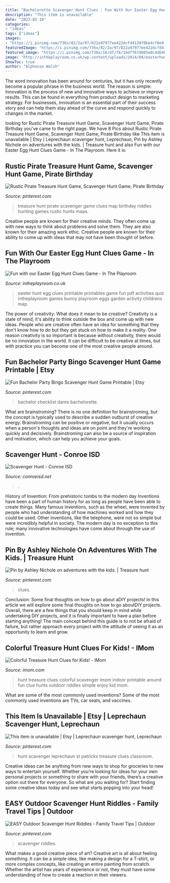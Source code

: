 ```yaml
---
title: "Bachelorette Scavenger Hunt Clues : Fun With Our Easter Egg Hunt Clues Game"
description: "This item is unavailable"
date: "2023-02-18"
categories:
- "ideas"
tags: ["ideas"]
images:
- "https://i.pinimg.com/736x/82/2a/97/822a97977ee422dcfd412870be4cf8e9.jpg"
featuredImage: "https://i.pinimg.com/736x/82/2a/97/822a97977ee422dcfd412870be4cf8e9.jpg"
featured_image: "https://i.pinimg.com/736x/16/df/f6/16dff619805e0c4db48cfa65ea69a708.jpg"
image: "http://intheplayroom.co.uk/wp-content/uploads/2014/04/easterhuntprintable.jpg"
ShowToc: true
author: "Alphonso Walsh"
---
```



The word innovation has been around for centuries, but it has only recently become a popular phrase in the business world. The reason is simple: Innovation is the process of new and innovative ways to achieve or improve results. This can be found in everything from product design to marketing strategy. For businesses, innovation is an essential part of their success story and can help them stay ahead of the curve and respond quickly to changes in the market.

	

		
looking for Rustic Pirate Treasure Hunt Game, Scavenger Hunt Game, Pirate Birthday you've came to the right page. We have 8 Pics about Rustic Pirate Treasure Hunt Game, Scavenger Hunt Game, Pirate Birthday like This item is unavailable | Etsy | Leprechaun scavenger hunt, Leprechaun, Pin by Ashley Nichole on adventures with the kids. | Treasure hunt and also Fun with our Easter Egg Hunt Clues Game - In The Playroom. Here it is:
		
    
## Rustic Pirate Treasure Hunt Game, Scavenger Hunt Game, Pirate Birthday

<img loading=lazy src="https://i.pinimg.com/736x/82/2a/97/822a97977ee422dcfd412870be4cf8e9.jpg" onerror="this.onerror=null;this.src='https://tse1.mm.bing.net/th?id=OIP.axXFoPza_bPxNk5pZG-8DQHaJ3&amp;pid=15.1';" alt="Rustic Pirate Treasure Hunt Game, Scavenger Hunt Game, Pirate Birthday">

_Source: pinterest.com_

>treasure hunt pirate scavenger game clues map birthday riddles hunting games rustic hunts maps. 

	

Creative people are known for their creative minds. They often come up with new ways to think about problems and solve them. They are also known for their amazing work ethic. Creative people are known for their ability to come up with ideas that may not have been thought of before.

    
## Fun With Our Easter Egg Hunt Clues Game - In The Playroom

<img loading=lazy src="http://intheplayroom.co.uk/wp-content/uploads/2014/04/easterhuntprintable.jpg" onerror="this.onerror=null;this.src='https://tse3.mm.bing.net/th?id=OIP.fcyA5GQYMGckq_oDaslhkgHaLF&amp;pid=15.1';" alt="Fun with our Easter Egg Hunt Clues Game - In The Playroom">

_Source: intheplayroom.co.uk_

>easter hunt egg clues printable printables game fun pdf activities quiz intheplayroom games bunny playroom eggs garden activity childrens map. 

	

The power of creativity: What does it mean to be creative?
Creativity is a state of mind, it's ability to think outside the box and come up with new ideas. People who are creative often have an idea for something that they don't know how to do but they get stuck on how to make it a reality. One reason creativity is so important is because without creativity, there would be no innovation in the world. It can be difficult to be creative at times, but with practice you can become one of the most creative people around.

    
## Fun Bachelor Party Bingo Scavenger Hunt Game Printable | Etsy

<img loading=lazy src="https://i.pinimg.com/736x/16/df/f6/16dff619805e0c4db48cfa65ea69a708.jpg" onerror="this.onerror=null;this.src='https://tse1.mm.bing.net/th?id=OIP.cZ_krfLk9trGcqmv0mtCXAHaHa&amp;pid=15.1';" alt="Fun Bachelor Party Bingo Scavenger Hunt Game Printable | Etsy">

_Source: pinterest.com_

>bachelor checklist dares bachelorette. 

	

What are brainstroming?
There is no one definition for brainstroming, but the concept is typically used to describe a sudden outburst of creative energy. Brainstroming can be positive or negative, but it usually occurs when a person's thoughts and ideas are on point and they're working quickly and decisively. Brainstroming can also be a source of inspiration and motivation, which can help you achieve your goals.

    
## Scavenger Hunt - Conroe ISD

<img loading=lazy src="https://www.conroeisd.net/wp-content/uploads/2019/08/IMG_0219-1200x630.jpg" onerror="this.onerror=null;this.src='https://tse3.mm.bing.net/th?id=OIP.wCWU1139JLoyfmaR3NuI-AHaD4&amp;pid=15.1';" alt="Scavenger Hunt - Conroe ISD">

_Source: conroeisd.net_

>. 

	

History of Invention: From prehistoric tombs to the modern day
Inventions have been a part of human history for as long as people have been able to create things. Many famous inventions, such as the wheel, were invented by people who had understanding of how machines worked and how they could be used. Other inventions, like the telephone, were not so simple but were incredibly helpful in society. The modern day is no exception to this rule; many innovative technologies have come about through the use of invention.

    
## Pin By Ashley Nichole On Adventures With The Kids. | Treasure Hunt

<img loading=lazy src="https://i.pinimg.com/736x/ce/c8/9b/cec89bea41d6f37a5eece342b8852921.jpg" onerror="this.onerror=null;this.src='https://tse3.mm.bing.net/th?id=OIP.mvXovhy8wYtF9y_eDW2BrgHaKi&amp;pid=15.1';" alt="Pin by Ashley Nichole on adventures with the kids. | Treasure hunt">

_Source: pinterest.com_

>clues. 

	

Conclusion: Some final thoughts on how to go about aDIY projects!
In this article we will explore some final thoughts on how to go aboutDIY projects. Overall, there are a few things that you should keep in mind while undertaking DIY projects, and it is finally important to have a plan before starting anything! The main concept behind this guide is to not be afraid of failure, but rather approach every project with the attitude of seeing it as an opportunity to learn and grow.

    
## Colorful Treasure Hunt Clues For Kids! - IMom

<img loading=lazy src="http://www.imom.com/wp-content/uploads/2015/04/imom-colorful-treasure-hunt-clues-for-kids-600px.jpg" onerror="this.onerror=null;this.src='https://tse2.mm.bing.net/th?id=OIP.X8M8afnY1OwaKV5Vx5lIwwHaJG&amp;pid=15.1';" alt="Colorful Treasure Hunt Clues for Kids! - iMom">

_Source: imom.com_

>hunt treasure clues colorful scavenger imom indoor printable around fun clue hunts outdoor riddles simple enjoy kid mom. 

	

What are some of the most commonly used inventions?
Some of the most commonly used inventions are TVs, car seats, and vaccines.

    
## This Item Is Unavailable | Etsy | Leprechaun Scavenger Hunt, Leprechaun

<img loading=lazy src="https://i.pinimg.com/736x/41/aa/9d/41aa9dda9d72b159272e0c4d96949464.jpg" onerror="this.onerror=null;this.src='https://tse1.mm.bing.net/th?id=OIP.KFPejPGGVDaeW4ciRxHEPAHaSL&amp;pid=15.1';" alt="This item is unavailable | Etsy | Leprechaun scavenger hunt, Leprechaun">

_Source: pinterest.com_

>hunt scavenger leprechaun st patricks treasure clues classroom. 

	

Creative ideas can be anything from new ways to shop for groceries to new ways to entertain yourself. Whether you’re looking for ideas for your own personal projects or something to share with your friends, there’s a creative option out there for everyone. So what are you waiting for? Start finding some creative ideas today and see what starts popping into your head!

    
## EASY Outdoor Scavenger Hunt Riddles - Family Travel Tips | Outdoor

<img loading=lazy src="https://i.pinimg.com/736x/07/91/26/079126e7e568f39c10850c800faf0d95.jpg" onerror="this.onerror=null;this.src='https://tse3.mm.bing.net/th?id=OIP.d3V3Hljk_e-dulfbFgNAiQHaLH&amp;pid=15.1';" alt="EASY Outdoor Scavenger Hunt Riddles - Family Travel Tips | Outdoor">

_Source: pinterest.com_

>scavenger riddles. 

	

What makes a good creative piece of art?
Creative art is all about feeling something. It can be a simple idea, like making a design for a T-shirt, or more complex concepts, like creating an entire painting from scratch. Whether the artist has years of experience or not, they must have some understanding of how to create a reaction in their viewers.

